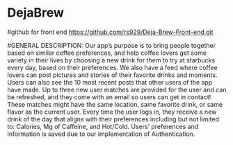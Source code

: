 # DejaBrew
#github for front end 
https://github.com/rs929/Deja-Brew-Front-end.git

#GENERAL DESCRIPTION: 
 Our app’s purpose is to bring people together based on similar coffee preferences, and help coffee lovers get some variety in their lives by choosing a new drink for them to try at starbucks every day, based on their preferences.  We also have a feed where coffee lovers can post pictures and stories of their favorite drinks and moments.  Users can also see the 10 most recent posts that other users of the app have made.  Up to three new user matches are provided for the user and can be refreshed, and they come with an email so users can get in contact! These matches might have the same location, same favorite drink, or same flavor as the current user. Every time the user logs in, they receive a new drink of the day that aligns with their preferences including but not limited to: Calories, Mg of Caffeine, and Hot/Cold.  Users’ preferences and information is saved due to our implementation of Authentication.

